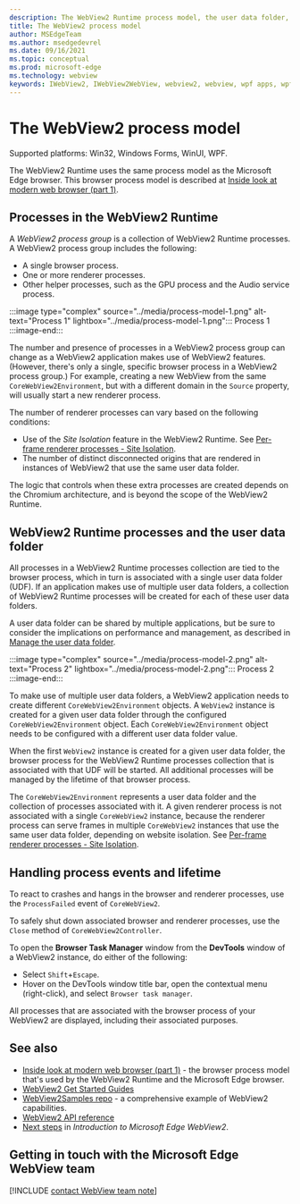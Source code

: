 ```yaml
---
description: The WebView2 Runtime process model, the user data folder, and site isolation.
title: The WebView2 process model
author: MSEdgeTeam
ms.author: msedgedevrel
ms.date: 09/16/2021
ms.topic: conceptual
ms.prod: microsoft-edge
ms.technology: webview
keywords: IWebView2, IWebView2WebView, webview2, webview, wpf apps, wpf, edge, ICoreWebView2, ICoreWebView2Host, browser control, edge html
---
```

# The WebView2 process model

Supported platforms: Win32, Windows Forms, WinUI, WPF.

The WebView2 Runtime uses the same process model as the Microsoft Edge browser.  This browser process model is described at [Inside look at modern web browser (part 1)][GoogleDeveloperWebUpdates201809InsideBrowserPart1BrowserArchitecture].


<!-- ====================================================================== -->
## Processes in the WebView2 Runtime

A _WebView2 process group_ is a collection of WebView2 Runtime processes.  A WebView2 process group includes the following:
*  A single browser process.
*  One or more renderer processes.
*  Other helper processes, such as the GPU process and the Audio service process.

:::image type="complex" source="../media/process-model-1.png" alt-text="Process 1" lightbox="../media/process-model-1.png":::
   Process 1
:::image-end:::

The number and presence of processes in a WebView2 process group can change as a WebView2 application makes use of WebView2 features.  (However, there's only a single, specific browser process in a WebView2 process group.)  For example, creating a new WebView from the same `CoreWebView2Environment`, but with a different domain in the `Source` property, will usually start a new renderer process.

The number of renderer processes can vary based on the following conditions:
*   Use of the _Site Isolation_ feature in the WebView2 Runtime.  See [Per-frame renderer processes - Site Isolation](https://developers.google.com/web/updates/2018/09/inside-browser-part1#site-isolation).
*   The number of distinct disconnected origins that are rendered in instances of WebView2 that use the same user data folder.

The logic that controls when these extra processes are created depends on the Chromium architecture, and is beyond the scope of the WebView2 Runtime.


<!-- ====================================================================== -->
## WebView2 Runtime processes and the user data folder

All processes in a WebView2 Runtime processes collection are tied to the browser process, which in turn is associated with a single user data folder (UDF).  If an application makes use of multiple user data folders, a collection of WebView2 Runtime processes will be created for each of these user data folders.

A user data folder can be shared by multiple applications, but be sure to consider the implications on performance and management, as described in [Manage the user data folder][WebView2ManageUDF].

:::image type="complex" source="../media/process-model-2.png" alt-text="Process 2" lightbox="../media/process-model-2.png":::
   Process 2
:::image-end:::

To make use of multiple user data folders, a WebView2 application needs to create different `CoreWebView2Environment` objects.  A `WebView2` instance is created for a given user data folder through the configured `CoreWebView2Environment` object.  Each `CoreWebView2Environment` object needs to be configured with a different user data folder value.

When the first `WebView2` instance is created for a given user data folder, the browser process for the WebView2 Runtime processes collection that is associated with that UDF will be started.  All additional processes will be managed by the lifetime of that browser process.

<!-- TODO: update with profile info -->
The `CoreWebView2Environment` represents a user data folder and the collection of processes associated with it.  A given renderer process is not associated with a single `CoreWebView2` instance, because the renderer process can serve frames in multiple `CoreWebView2` instances that use the same user data folder, depending on website isolation.  See [Per-frame renderer processes - Site Isolation](https://developers.google.com/web/updates/2018/09/inside-browser-part1#site-isolation).


<!-- ====================================================================== -->
## Handling process events and lifetime

To react to crashes and hangs in the browser and renderer processes, use the `ProcessFailed` event of `CoreWebView2`.

<!-- todo: Add info about the new APIs BrowserProcessExited and ProcessInfo. -->

To safely shut down associated browser and renderer processes, use the `Close` method of `CoreWebView2Controller`.

To open the **Browser Task Manager** window from the **DevTools** window of a WebView2 instance, do either of the following:
*   Select `Shift`+`Escape`.
*   Hover on the DevTools window title bar, open the contextual menu (right-click), and select `Browser task manager`.

All processes that are associated with the browser process of your WebView2 are displayed, including their associated purposes.


<!-- ====================================================================== -->
## See also

*  [Inside look at modern web browser (part 1)][GoogleDeveloperWebUpdates201809InsideBrowserPart1BrowserArchitecture] - the browser process model that's used by the WebView2 Runtime and the Microsoft Edge browser.
*  [WebView2 Get Started Guides][Webview2IndexGetStarted]
*  [WebView2Samples repo][GithubMicrosoftedgeWebview2samples] - a comprehensive example of WebView2 capabilities.
*  [WebView2 API reference][DotnetApiMicrosoftWebWebview2WpfWebview2]
*  [Next steps][Webview2IndexNextSteps] in _Introduction to Microsoft Edge WebView2_.


<!-- ====================================================================== -->
## Getting in touch with the Microsoft Edge WebView team

[!INCLUDE [contact WebView team note](../includes/contact-webview-team-note.md)]


<!-- ====================================================================== -->
<!-- links -->
[Webview2IndexGetStarted]: ../index.md#get-started "Get started - Introduction to Microsoft Edge WebView2 | Microsoft Docs"
[Webview2IndexNextSteps]: ../index.md#next-steps "Next steps - Introduction to Microsoft Edge WebView2 | Microsoft Docs"
[WebView2ManageUDF]: ./user-data-folder.md "Manage the user data folder | Microsoft Docs"
<!-- external links -->
[DotnetApiMicrosoftWebWebview2WpfWebview2]: /dotnet/api/microsoft.web.webview2.wpf.webview2 "WebView2 Class | Microsoft Docs"

[GithubMicrosoftedgeWebview2samples]: https://github.com/MicrosoftEdge/WebView2Samples "WebView2 Samples - MicrosoftEdge/WebView2Samples | GitHub"

[GoogleDeveloperWebUpdates201809InsideBrowserPart1BrowserArchitecture]: https://developers.google.com/web/updates/2018/09/inside-browser-part1#browser-architecture "Inside look at modern web browser (part 1)"
